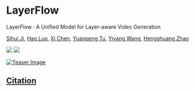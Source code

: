 # LayerFlow
LayerFlow : A Unified Model for Layer-aware Video Generation

[Sihui Ji](https://sihuiji.github.io/Homepage/), [Hao Luo](https://scholar.google.com/citations?user=7QvWnzMAAAAJ&hl=zh-CN), [Xi Chen](https://xavierchen34.github.io/), [Yuanpeng Tu](https://yuanpengtu.github.io/), [Yiyang Wang](https://scholar.google.com/citations?user=nKr8TJwAAAAJ&hl=en),  [Hengshuang Zhao](https://hszhao.github.io/)

<a href='https://sihuiji.github.io/LayerFlow-Page/'><img src='https://img.shields.io/badge/Project-Page-Green'></a> <a href=''><img src='https://img.shields.io/badge/Paper-Arxiv-red'>

![Teaser Image](teaser.png "Teaser")

## Citation

```
```